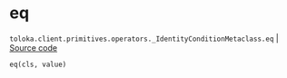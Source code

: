 # eq
`toloka.client.primitives.operators._IdentityConditionMetaclass.eq` | [Source code](https://github.com/Toloka/toloka-kit/blob/v1.2.1/src/client/primitives/operators.py#L121)

```python
eq(cls, value)
```


